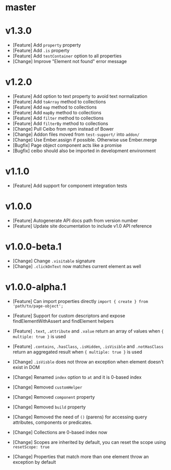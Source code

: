 # master

# v1.3.0

- [Feature] Add `property` property
- [Feature] Add `.is` property
- [Feature] Add `testContainer` option to all properties
- [Change] Improve "Element not found" error message

# v1.2.0

- [Feature] Add option to text property to avoid text normalization
- [Feature] Add `toArray` method to collections
- [Feature] Add `map` method to collections
- [Feature] Add `mapBy` method to collections
- [Feature] Add `filter` method to collections
- [Feature] Add `filterBy` method to collections
- [Change] Pull Ceibo from npm instead of Bower
- [Change] Addon files moved from `test-support/` into `addon/`
- [Change] Use Ember.assign if possible. Otherwise use Ember.merge
- [Bugfix] Page object component acts like a promise
- [Bugfix] ceibo should also be imported in development environment

# v1.1.0

- [Feature] Add support for component integration tests

# v1.0.0

- [Feature] Autogenerate API docs path from version number
- [Feature] Update site documentation to include v1.0 API reference

# v1.0.0-beta.1

- [Change] Change `.visitable` signature
- [Change] `.clickOnText` now matches current element as well

# v1.0.0-alpha.1

- [Feature] Can import properties directly `import { create } from 'path/to/page-object';`
- [Feature] Support for custom descriptors and expose findElementWithAssert and findElement helpers
- [Feature] `.text`, `.attribute` and `.value` return an array of values when `{ multiple: true }` is used
- [Feature] `.contains`, `.hasClass`, `.isHidden`, `.isVisible` and  `.notHasClass` return an aggregated result when `{ multiple: true }` is used

- [Change] `.isVisble` does not throw an exception when element doesn't exist in DOM
- [Change] Renamed `index` option to `at` and it is 0-based index
- [Change] Removed `customHelper`
- [Change] Removed `component` property
- [Change] Removed `build` property
- [Change] Removed the need of `()` (parens) for accessing query attributes, components or predicates.
- [Change] Collections are 0-based index now
- [Change] Scopes are inherited by default, you can reset the scope using `resetScope: true`
- [Change] Properties that match more than one element throw an exception by default
